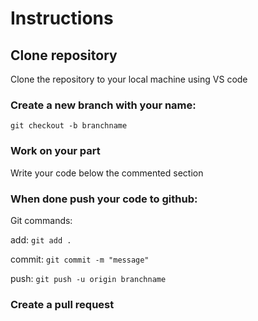 # Instructions

## Clone repository
Clone the repository to your local machine using VS code

### Create a new branch with your name:

`git checkout -b branchname`

### Work on your part
Write your code below the commented section

### When done push your code to github:

Git commands:

add: `git add .`

commit: `git commit -m "message"`

push: `git push -u origin branchname`

### Create a pull request

  